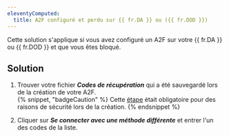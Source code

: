 ```yaml
---
eleventyComputed:
  title: A2F configuré et perdu sur {{ fr.DA }} ou ({{ fr.DOD }})
---
```

Cette solution s'applique si vous avez configuré un A2F sur votre {{ fr.DA }} ou {{ fr.DOD }} et que vous êtes bloqué.
## Solution
1. Trouver votre fichier ***Codes de récupération*** qui a été sauvegardé lors de la création de votre A2F.  
{% snippet, "badgeCaution" %}
Cette [étape](/cloud/sign-in-security/two-step-verification/#recovery-codes) était obligatoire pour des raisons de sécurité lors de la création.
{% endsnippet %}  

2. Cliquer sur ***Se connecter avec une méthode différente*** et entrer l'un des codes de la liste.
